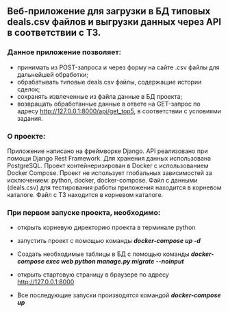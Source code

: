## Веб-приложение для загрузки в БД типовых deals.csv файлов и выгрузки данных через API в соответствии с ТЗ.


### Данное приложение позволяет:
* принимать из POST-запроса и через форму на сайте .csv файлы для дальнейшей обработки;
* обрабатывать типовые deals.csv файлы, содержащие истории сделок;
* сохранять извлеченные из файла данные в БД проекта;
* возвращать обработанные данные в ответе на GET-запрос по адресу http://127.0.0.1:8000/api/get_top5, в соответствии с условиями задания.


### О проекте:
Приложение написано на фреймворке Django. API реализовано при помощи Django Rest Framework. 
Для хранения данных использована PostgreSQL.
Проект контейнеризирован в Docker с использованием Docker Compose. 
Проект не использует глобальных зависимостей за исключением:  python, docker, docker-compose.
Файл с данными (deals.csv) для тестирования работы приложения находится в корневом каталоге.
Файл с ТЗ находится в корневом каталоге.


### **При первом запуске проекта, необходимо**:

* открыть корневую директорию проекта в терминале python

* запустить проект с помощью команды ***docker-compose up -d***

* Cоздать необходимые таблицы в БД с помощью команды ***docker-compose exec web python manage.py migrate --noinput***

* открыть стартовую страницу в браузере по адресу http://127.0.0.1:8000

* Все последующие запуски производятся командой ***docker-compose up***
